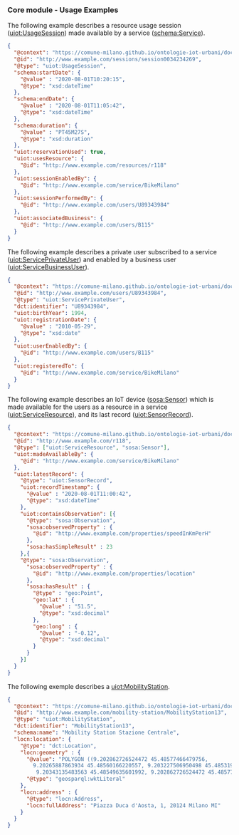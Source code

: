 ### Core module - Usage Examples

The following example describes a resource usage session ([uiot:UsageSession](http://www.w3id.org/urban-iot/core#UsageSession)) made available by a service ([schema:Service](http://schema.org/Service)).

```json
{
  "@context": "https://comune-milano.github.io/ontologie-iot-urbani/docs/urban-iot-context.jsonld",
  "@id": "http://www.example.com/sessions/session0034234269",
  "@type": "uiot:UsageSession",
  "schema:startDate": {
    "@value" : "2020-08-01T10:20:15",
    "@type": "xsd:dateTime"
  },
  "schema:endDate": {
    "@value" : "2020-08-01T11:05:42",
    "@type": "xsd:dateTime"
  },
  "schema:duration": {
    "@value" : "PT45M27S",
    "@type": "xsd:duration"
  },
  "uiot:reservationUsed": true,
  "uiot:usesResource": {
    "@id": "http://www.example.com/resources/r118"
  },
  "uiot:sessionEnabledBy": {
    "@id": "http://www.example.com/service/BikeMilano"
  },
  "uiot:sessionPerformedBy": {
    "@id": "http://www.example.com/users/U89343984"
  },
  "uiot:associatedBusiness": {
    "@id": "http://www.example.com/users/B115"
  }
}
```
The following example describes a private user subscribed to a service ([uiot:ServicePrivateUser](http://www.w3id.org/urban-iot/core#ServicePrivateUser)) and enabled by a business user ([uiot:ServiceBusinessUser](http://www.w3id.org/urban-iot/core#ServiceBusinessUser)).
```json
{
  "@context": "https://comune-milano.github.io/ontologie-iot-urbani/docs/urban-iot-context.jsonld",
  "@id": "http://www.example.com/users/U89343984",
  "@type": "uiot:ServicePrivateUser",
  "dct:identifier": "U89343984",
  "uiot:birthYear": 1994,
  "uiot:registrationDate": {
    "@value" : "2010-05-29",
    "@type": "xsd:date"
  },
  "uiot:userEnabledBy": {
    "@id": "http://www.example.com/users/B115"
  },
  "uiot:registeredTo": {
    "@id": "http://www.example.com/service/BikeMilano"
  }
}
```
The following example describes an IoT device ([sosa:Sensor](http://www.w3.org/ns/sosa/Sensor)) which is made available for the users as a resource in a service ([uiot:ServiceResource](http://www.w3id.org/urban-iot/core#ServiceResource)), and its last record ([uiot:SensorRecord](http://www.w3id.org/urban-iot/core#SensorRecord)).
```json
{
  "@context": "https://comune-milano.github.io/ontologie-iot-urbani/docs/urban-iot-context.jsonld",
  "@id": "http://www.example.com/r118",
  "@type": ["uiot:ServiceResource", "sosa:Sensor"],
  "uiot:madeAvailableBy": {
    "@id": "http://www.example.com/service/BikeMilano"
  },
  "uiot:latestRecord": {
    "@type": "uiot:SensorRecord",
    "uiot:recordTimestamp": {
      "@value" : "2020-08-01T11:00:42",
      "@type": "xsd:dateTime"
    },
    "uiot:containsObservation": [{
      "@type": "sosa:Observation",
      "sosa:observedProperty" : {
        "@id": "http://www.example.com/properties/speedInKmPerH"
      },
      "sosa:hasSimpleResult" : 23
    },{
    "@type": "sosa:Observation",
      "sosa:observedProperty" : {
        "@id": "http://www.example.com/properties/location"
      },
      "sosa:hasResult" : {
        "@type" : "geo:Point",
        "geo:lat" : {
          "@value" : "51.5",
          "@type": "xsd:decimal"
        },
        "geo:long" : {
          "@value" : "-0.12",
          "@type": "xsd:decimal"
        }
      }
    }]
  }
}
```
The following exemple describes a [uiot:MobilityStation](http://www.w3id.org/urban-iot/core#MobilityStation).
```json
{
  "@context": "https://comune-milano.github.io/ontologie-iot-urbani/docs/urban-iot-context.jsonld",
  "@id": "http://www.example.com/mobility-station/MobilityStation13",
  "@type": "uiot:MobilityStation",
  "dct:identifier": "MobilityStation13",
  "schema:name": "Mobility Station Stazione Centrale",
  "locn:location": {
    "@type": "dct:Location",
    "locn:geometry" : {
      "@value": "POLYGON ((9.202862726524472 45.48577466479756, 
        9.20265887863934 45.48560166220557, 9.203227506950498 45.48531959162287,
         9.20343135483563 45.48549635601992, 9.202862726524472 45.48577466479756))",
      "@type": "geosparql:wktLiteral"
    },
    "locn:address" : {
      "@type": "locn:Address",
      "locn:fullAddress": "Piazza Duca d'Aosta, 1, 20124 Milano MI" 
    }
  }
}

```
